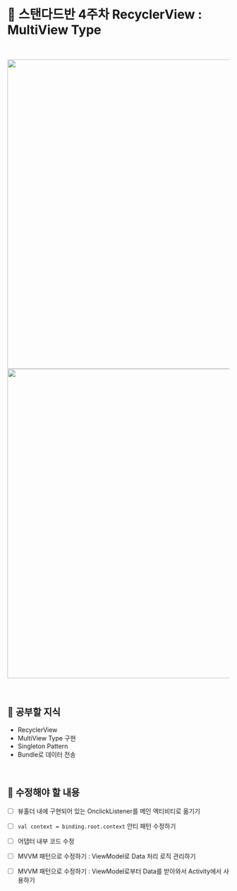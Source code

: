 # :iphone: 스탠다드반 4주차 RecyclerView : MultiView Type

<br/>

<p align="center">
   <img src="https://github.com/xeejin/Camp_Standard4/assets/141006937/a5004619-7cdb-4d73-9ff8-46efa81ef877" height=700px align="center">
   <img src="https://github.com/xeejin/Camp_Standard4/assets/141006937/fd540a4b-a2a1-4a3f-8394-021be7809a8d" height=700px align="center">
   <figcaption align="center"></figcaption>
</p>

<br/>

## :tada: 공부할 지식
- RecyclerView
- MultiView Type 구현
- Singleton Pattern
- Bundle로 데이터 전송

<br/>

## :hammer: 수정해야 할 내용

- [ ]  뷰홀더 내에 구현되어 있는 OnclickListener를 메인 액티비티로 옮기기
- [ ]  ```val context = binding.root.context``` 안티 패턴 수정하기
- [ ]  어댑터 내부 코드 수정
- [ ]  MVVM 패턴으로 수정하기 : ViewModel로 Data 처리 로직 관리하기
- [ ]  MVVM 패턴으로 수정하기 : ViewModel로부터 Data를 받아와서 Activity에서 사용하기

